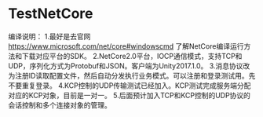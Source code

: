 # TestNetCore
编译说明：
1.最好是去官网  https://www.microsoft.com/net/core#windowscmd
  了解NetCore编译运行方法和下载对应平台的SDK。
2.NetCore2.0平台，IOCP通信模式，支持TCP和UDP，序列化方式为Protobuf和JSON。客户端为Unity2017.1.0。
3.消息协议改为注册ID读取配置文件，然后自动分发执行业务模式。可以注册和登录测试用。先不要重复登录。
4.KCP控制的UDP传输测试已经加入。KCP测试完成服务端分配对应的KCP对象，目前是一对一。
5.后面预计加入TCP和KCP控制的UDP协议的会话控制和多个连接对象的管理。
